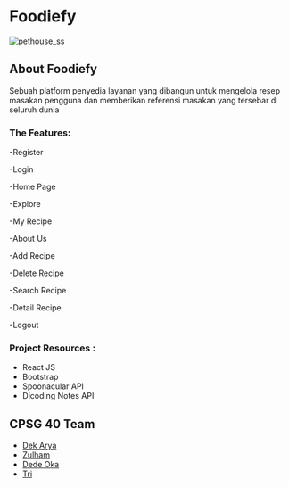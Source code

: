# Foodiefy
![pethouse_ss]()
## About Foodiefy
Sebuah platform penyedia layanan yang dibangun untuk mengelola resep masakan pengguna dan memberikan referensi masakan yang tersebar di seluruh dunia

### The Features: 
-Register 

-Login

-Home Page

-Explore

-My Recipe

-About Us

-Add Recipe

-Delete Recipe

-Search Recipe

-Detail Recipe

-Logout



### Project Resources : 
- React JS
- Bootstrap
- Spoonacular API
- Dicoding Notes API

## CPSG 40 Team
- [Dek Arya](https://github.com/ToKu404)
- [Zulham](https://github.com/Hanan07-sys)
- [Dede Oka](https://github.com/adidharmawati)
- [Tri](https://github.com/fildzahah)

